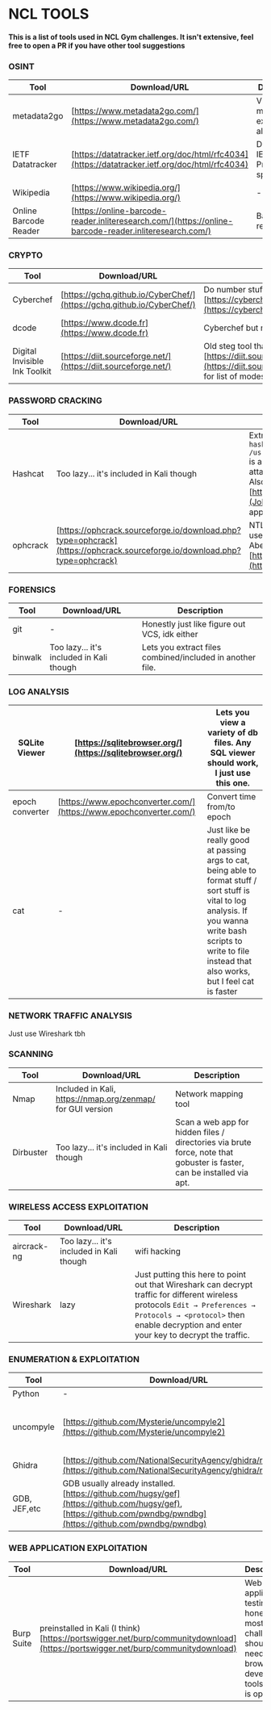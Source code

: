 # NCL TOOLS

#### This is a list of tools used in NCL Gym challenges. It isn't extensive, feel free to open a PR if you have other tool suggestions

### OSINT
| Tool                  | Download/URL                                                                                           | Description                          |
| --------------------- | ------------------------------------------------------------------------------------------------------ | ------------------------------------ |
| metadata2go           | [https://www.metadata2go.com/](https://www.metadata2go.com/)                                           | View metadata, exif.tools also works |
| IETF Datatracker      | [https://datatracker.ietf.org/doc/html/rfc4034](https://datatracker.ietf.org/doc/html/rfc4034)         | DNSSEC / IETF Protocol specification |
| Wikipedia             | [https://www.wikipedia.org/](https://www.wikipedia.org/)                                               | \-                                   |
| Online Barcode Reader | [https://online-barcode-reader.inliteresearch.com/](https://online-barcode-reader.inliteresearch.com/) | Barcode reader                       |
### CRYPTO
| Tool                          | Download/URL                                                           | Description                                                                                                                                                                     |
| ----------------------------- | ---------------------------------------------------------------------- | ------------------------------------------------------------------------------------------------------------------------------------------------------------------------------- |
| Cyberchef                     | [https://gchq.github.io/CyberChef/](https://gchq.github.io/CyberChef/) | Do number stuff and more! [https://cyberchef.cyberskyline.com/](https://cyberchef.cyberskyline.com/) is the NCL mirror                                                          |
| dcode                         | [https://www.dcode.fr](https://www.dcode.fr)                           | Cyberchef but more crypto and 🇫🇷                                                                                                                                              |
| Digital Invisible Ink Toolkit | [https://diit.sourceforge.net/](https://diit.sourceforge.net/)         | Old steg tool that NCL uses. See [https://diit.sourceforge.net/doco.html#whatarethealgorithms/](https://diit.sourceforge.net/doco.html#whatarethealgorithms/) for list of modes, **STEGHIDE IS ALSO USED** |
### PASSWORD CRACKING
| Tool     | Download/URL                                                                                                             | Description                                                                                                                                                     |
| -------- | ------------------------------------------------------------------------------------------------------------------------ | --------------------------------------------------------------------------------------------------------------------------------------------------------------- |
| Hashcat  | Too lazy... it's included in Kali though                                                                                 | Extract password from hashes. ```hashcat hash.txt -m 0 -a 0 /usr/share/wordlists/rockyou.txt``` is a basic command for dictionary attack on MD5 with rockyou.txt  Also check out [https://www.kali.org/tools/john/](John) for more robust applications.  |
| ophcrack | [https://ophcrack.sourceforge.io/download.php?type=ophcrack](https://ophcrack.sourceforge.io/download.php?type=ophcrack) | NTLM Password cracker. Perhaps use XP Special wordlist. Cain and Abel possible alternative [https://github.com/xchwarze/Cain](https://github.com/xchwarze/Cain) |
### FORENSICS
| Tool    | Download/URL                             | Description                                               |
| ------- | ---------------------------------------- | --------------------------------------------------------- |
| git     | \-                                       | Honestly just like figure out VCS, idk either             |
| binwalk | Too lazy... it's included in Kali though | Lets you extract files combined/included in another file. |
### LOG ANALYSIS
| SQLite Viewer   | [https://sqlitebrowser.org/](https://sqlitebrowser.org/)           | Lets you view a variety of db files. Any SQL viewer should work, I just use this one.                                                                                                                                 |
| --------------- | ------------------------------------------------------------------ | --------------------------------------------------------------------------------------------------------------------------------------------------------------------------------------------------------------------- |
| epoch converter | [https://www.epochconverter.com/](https://www.epochconverter.com/) | Convert time from/to epoch                                                                                                                                                                                            |
| cat             | \-                                                                 | Just like be really good at passing args to cat, being able to format stuff / sort stuff is vital to log analysis. If you wanna write bash scripts to write to file instead that also works, but I feel cat is faster |
### NETWORK TRAFFIC ANALYSIS
Just use Wireshark tbh
### SCANNING
| Tool      | Download/URL                                               | Description                                                                                                            |
| --------- | ---------------------------------------------------------- | ---------------------------------------------------------------------------------------------------------------------- |
| Nmap      | Included in Kali, https://nmap.org/zenmap/ for GUI version | Network mapping tool                                                                                                   |
| Dirbuster | Too lazy... it's included in Kali though                   | Scan a web app for hidden files / directories via brute force, note that gobuster is faster, can be installed via apt. |
### WIRELESS ACCESS EXPLOITATION
| Tool        | Download/URL                             | Description                                                                                                                                                                                                             |
| ----------- | ---------------------------------------- | ----------------------------------------------------------------------------------------------------------------------------------------------------------------------------------------------------------------------- |
| aircrack-ng | Too lazy... it's included in Kali though | wifi hacking                                                                                                                                                                                                            |
| Wireshark   | lazy                                     | Just putting this here to point out that Wireshark can decrypt traffic for different wireless protocols ```Edit → Preferences → Protocols → <protocol>``` then enable decryption and enter your key to decrypt the traffic. |
### ENUMERATION & EXPLOITATION
| Tool         | Download/URL                                                                                                                                                      | Description                                                                                                                                                   |
| ------------ | ----------------------------------------------------------------------------------------------------------------------------------------------------------------- | ------------------------------------------------------------------------------------------------------------------------------------------------------------- |
| Python       | \-                                                                                                                                                                | \-                                                                                                                                                            |
| uncompyle    | [https://github.com/Mysterie/uncompyle2](https://github.com/Mysterie/uncompyle2)                                                                                  | Decompile python2, also check [https://pypi.org/project/uncompyle6/](https://pypi.org/project/uncompyle6/) ```pip install uncompyle6``` for new version of python |
| Ghidra       | [https://github.com/NationalSecurityAgency/ghidra/releases](https://github.com/NationalSecurityAgency/ghidra/releases)                                            | Reverse engineering tool                                                                                                                                      |
| GDB, JEF,etc | GDB usually already installed. [https://github.com/hugsy/gef](https://github.com/hugsy/gef), [https://github.com/pwndbg/pwndbg](https://github.com/pwndbg/pwndbg) | pwn, dynamic analysis                                                                                                                                         |
### WEB APPLICATION EXPLOITATION
| Tool       | Download/URL                                                                                                                    | Description                                                                                                   |
| ---------- | ------------------------------------------------------------------------------------------------------------------------------- | ------------------------------------------------------------------------------------------------------------- |
| Burp Suite | preinstalled in Kali (I think) [https://portswigger.net/burp/communitydownload](https://portswigger.net/burp/communitydownload) | Web application testing, honestly most challenges should just need browser developer tools, burp is optional. |
